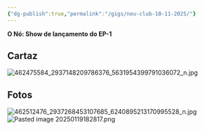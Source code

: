 ```yaml
---
{"dg-publish":true,"permalink":"/gigs/neu-club-10-11-2025/"}
---
```


**O Nó: Show de lançamento do EP-1**

## Cartaz
![462475584_2937148209786376_5631954399791036072_n.jpg](/img/user/462475584_2937148209786376_5631954399791036072_n.jpg)

## Fotos
![462512476_2937268453107685_6240895213170995528_n.jpg](/img/user/462512476_2937268453107685_6240895213170995528_n.jpg)
![Pasted image 20250119182817.png](/img/user/Pasted%20image%2020250119182817.png)